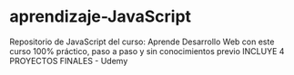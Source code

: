 # aprendizaje-JavaScript
Repositorio de JavaScript del curso: Aprende Desarrollo Web con este curso 100% práctico, paso a paso y sin conocimientos previo INCLUYE 4 PROYECTOS FINALES - Udemy
